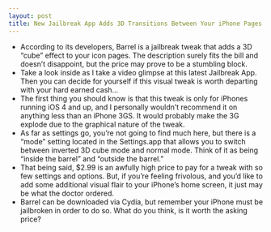```yaml
---
layout: post
title: New Jailbreak App Adds 3D Transitions Between Your iPhone Pages
---
```

* According to its developers, Barrel is a jailbreak tweak that adds a 3D “cube” effect to your icon pages. The description surely fits the bill and doesn’t disappoint, but the price may prove to be a stumbling block.
* Take a look inside as I take a video glimpse at this latest Jailbreak App. Then you can decide for yourself if this visual tweak is worth departing with your hard earned cash…
* The first thing you should know is that this tweak is only for iPhones running iOS 4 and up, and I personally wouldn’t recommend it on anything less than an iPhone 3GS. It would probably make the 3G explode due to the graphical nature of the tweak.
* As far as settings go, you’re not going to find much here, but there is a “mode” setting located in the Settings.app that allows you to switch between inverted 3D cube mode and normal mode. Think of it as being “inside the barrel” and “outside the barrel.”
* That being said, $2.99 is an awfully high price to pay for a tweak with so few settings and options. But, if you’re feeling frivolous, and you’d like to add some additional visual flair to your iPhone’s home screen, it just may be what the doctor ordered.
* Barrel can be downloaded via Cydia, but remember your iPhone must be jailbroken in order to do so. What do you think, is it worth the asking price?

